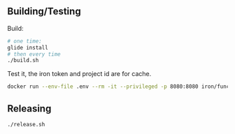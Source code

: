 
## Building/Testing

Build:

```sh
# one time:
glide install
# then every time
./build.sh
```

Test it, the iron token and project id are for cache.

```sh
docker run --env-file .env --rm -it --privileged -p 8080:8080 iron/functions
```

## Releasing

```sh
./release.sh
```
